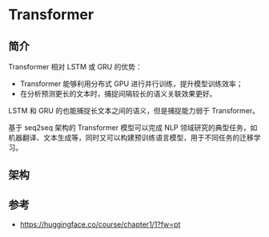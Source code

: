 # Transformer

## 简介

Transformer 相对 LSTM 或 GRU 的优势：

- Transformer 能够利用分布式 GPU 进行并行训练，提升模型训练效率；
- 在分析预测更长的文本时，捕捉间隔较长的语义关联效果更好。

LSTM 和 GRU 的也能捕捉长文本之间的语义，但是捕捉能力弱于 Transformer。

基于 seq2seq 架构的 Transformer 模型可以完成 NLP 领域研究的典型任务，如机器翻译、文本生成等，同时又可以构建预训练语言模型，用于不同任务的迁移学习。

## 架构



## 参考

- https://huggingface.co/course/chapter1/1?fw=pt
